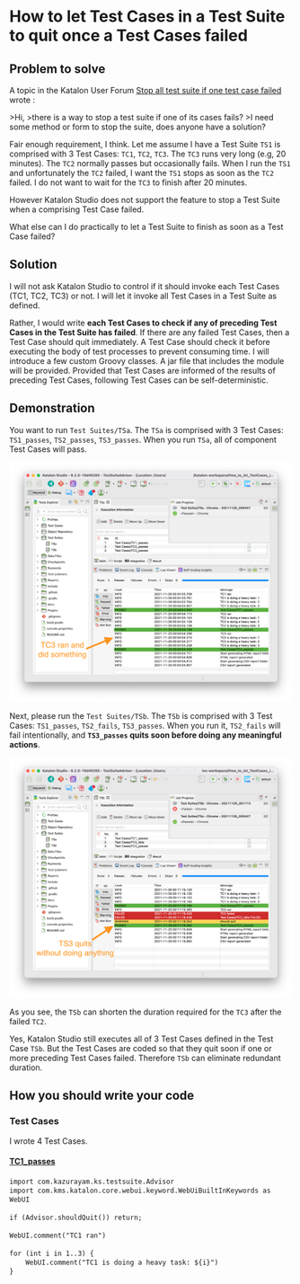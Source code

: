 # How to let Test Cases in a Test Suite to quit once a Test Cases failed

## Problem to solve

A topic in the Katalon User Forum [Stop all test suite if one test case failed](https://forum.katalon.com/t/stop-all-test-suite-if-one-test-case-failed/49629) wrote :

&gt;Hi,
&gt;there is a way to stop a test suite if one of its cases fails?
&gt;I need some method or form to stop the suite, does anyone have a solution?

Fair enough requirement, I think.
Let me assume I have a Test Suite `TS1` is comprised with 3 Test Cases: `TC1`, `TC2`, `TC3`.
The `TC3` runs very long (e.g, 20 minutes). The `TC2` normally passes but occasionally fails.
When I run the `TS1` and unfortunately the `TC2` failed, I want the `TS1` stops as soon as the `TC2` failed.
I do not want to wait for the `TC3` to finish after 20 minutes.

However Katalon Studio does not support the feature to stop a Test Suite when a comprising Test Case failed.

What else can I do practically to let a Test Suite to finish as soon as a Test Case failed?

## Solution

I will not ask Katalon Studio to control if it should invoke each Test Cases (TC1, TC2, TC3) or not.
I will let it invoke all Test Cases in a Test Suite as defined.

Rather, I would write **each Test Cases to check if any of preceding Test Cases in the Test Suite has failed**.
If there are any failed Test Cases, then a Test Case should quit immediately. A Test Case should check it before executing the body of test processes to prevent consuming time. I will introduce a few custom Groovy classes. A jar file that includes the module will be provided. Provided that Test Cases are informed of the results of preceding Test Cases, following Test Cases can be self-deterministic.

## Demonstration

You want to run `Test Suites/TSa`. The `TSa` is comprised with 3 Test Cases: `TS1_passes`, `TS2_passes`, `TS3_passes`. When you run `TSa`, all of component Test Cases will pass.

![TSa](docs/images/TSa.png)

Next, please run the `Test Suites/TSb`. The `TSb` is comprised with 3 Test Cases: `TS1_passes`, `TS2_fails`, `TS3_passes`. When you run it, `TS2_fails` will fail intentionally, and **`TS3_passes` quits soon before doing any meaningful actions**.

![TSb](docs/images/TSb.png)

As you see, the `TSb` can shorten the duration required for the `TC3` after the failed `TC2`.

Yes, Katalon Studio still executes all of 3 Test Cases defined in the Test Case `TSb`. But the Test Cases are coded so that they quit soon if one or more preceding Test Cases failed. Therefore `TSb` can eliminate redundant duration.

## How you should write your code

### Test Cases

I wrote 4 Test Cases.

#### [TC1\_passes](Scripts/TC1_passes/Script1638068375427.groovy)

    import com.kazurayam.ks.testsuite.Advisor
    import com.kms.katalon.core.webui.keyword.WebUiBuiltInKeywords as WebUI

    if (Advisor.shouldQuit()) return;

    WebUI.comment("TC1 ran")

    for (int i in 1..3) {
        WebUI.comment("TC1 is doing a heavy task: ${i}")
    }
